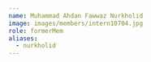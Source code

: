 ```yaml
---
name: Muhammad Ahdan Fawwaz Nurkholid 
image: images/members/intern10704.jpg 
role: formerMem
aliases:
  - nurkholid
---
```

